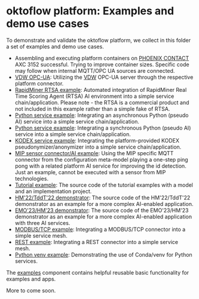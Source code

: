 # oktoflow platform: Examples and demo use cases

To demonstrate and validate the oktoflow platform, we collect in this folder a set of examples and demo use cases.

* Assembling and executing platform containers on [PHOENIX CONTACT](https://www.phoenixcontact.com) AXC 3152 successful. Trying to improve container sizes. Specific code may follow when internal MQTT/OPC UA sources are connected.
* [VDW OPC-UA](examples/examples.vdw/README.md): Utilizing the [VDW](https://vdw.de/) OPC-UA server through the respective platform connector.
* [RapidMiner RTSA example](examples/examples.rtsa/README.md): Automated integration of RapidMiner Real Time Scoring Agent (RTSA) AI environment into a simple service chain/application. Please note - the RTSA is a commercial product and not included in this example rather than a simple fake of RTSA.
* [Python service example](examples.python/README.md): Integrating an asynchronous Python (pseudo AI) service into a simple service chain/application.
* [Python service example](examples.pythonSync/README.md): Integrating a synchronous Python (pseudo AI) service into a simple service chain/application.
* [KODEX service example](examples.python/README.md): Integrating the platform-provided KODEX pseudonymizer/anonymizer into a simple service chain/application.
* [MIP sensor connector/AI example](examples.MIP/README.md): Using the MIP specific MQTT connector from the configuration meta-model playing a one-step ping pong with a related platform AI service for improving the id detection. Just an example, cannot be executed with a sensor from MIP technologies.
* [Tutorial example](examples.templates/README.md): The source code of the tutorial examples with a model and an implementation project.
* [HM'22/TddT'22 demonstrator](https://github.com/iip-ecosphere/examples/tree/main/examples.hm22/README.md): The source code of the HM'22/TddT'22 demonstrator as an example for a more complex AI-enabled application.
* [EMO'23/HM'23 demonstrator](https://github.com/iip-ecosphere/examples/tree/main/examples.emo23/README.md): The source code of the EMO'23/HM'23 demonstrator as an example for a more complex AI-enabled application with three AI services.
* [MODBUS/TCP example](examples.modbusTcp/README.md): Integrating a MODBUS/TCP connector into a simple service mesh.
* [REST example](examples.rest/README.md): Integrating a REST connector into a simple service mesh.
* [Python venv example](examples.pythonCondaVenv/README.md): Demonstrating the use of Conda/venv for Python services.

The [examples](examples/README.md) component contains helpful reusable basic functionality for examples and apps.

More to come soon.